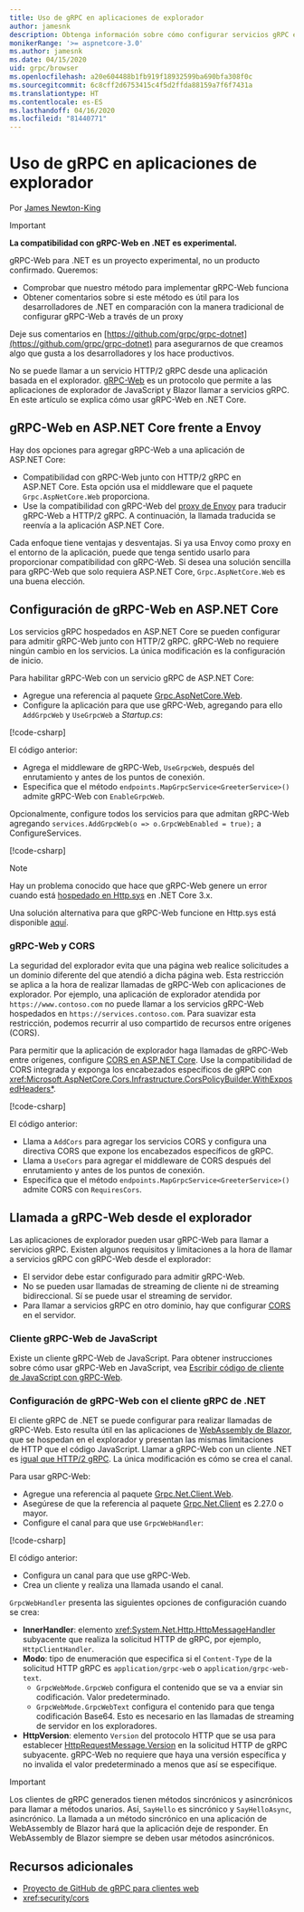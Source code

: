 ```yaml
---
title: Uso de gRPC en aplicaciones de explorador
author: jamesnk
description: Obtenga información sobre cómo configurar servicios gRPC en ASP.NET Core a los que se puede llamar desde aplicaciones del explorador usando gRPC-Web.
monikerRange: '>= aspnetcore-3.0'
ms.author: jamesnk
ms.date: 04/15/2020
uid: grpc/browser
ms.openlocfilehash: a20e604488b1fb919f18932599ba690bfa308f0c
ms.sourcegitcommit: 6c8cff2d6753415c4f5d2ffda88159a7f6f7431a
ms.translationtype: HT
ms.contentlocale: es-ES
ms.lasthandoff: 04/16/2020
ms.locfileid: "81440771"
---
```

# <a name="use-grpc-in-browser-apps"></a>Uso de gRPC en aplicaciones de explorador

Por [James Newton-King](https://twitter.com/jamesnk)

> [!IMPORTANT]
> **La compatibilidad con gRPC-Web en .NET es experimental.**
>
> gRPC-Web para .NET es un proyecto experimental, no un producto confirmado. Queremos:
>
> * Comprobar que nuestro método para implementar gRPC-Web funciona
> * Obtener comentarios sobre si este método es útil para los desarrolladores de .NET en comparación con la manera tradicional de configurar gRPC-Web a través de un proxy
>
> Deje sus comentarios en [https://github.com/grpc/grpc-dotnet](https://github.com/grpc/grpc-dotnet) para asegurarnos de que creamos algo que gusta a los desarrolladores y los hace productivos.

No se puede llamar a un servicio HTTP/2 gRPC desde una aplicación basada en el explorador. [gRPC-Web](https://github.com/grpc/grpc/blob/master/doc/PROTOCOL-WEB.md) es un protocolo que permite a las aplicaciones de explorador de JavaScript y Blazor llamar a servicios gRPC. En este artículo se explica cómo usar gRPC-Web en .NET Core.

## <a name="grpc-web-in-aspnet-core-vs-envoy"></a>gRPC-Web en ASP.NET Core frente a Envoy

Hay dos opciones para agregar gRPC-Web a una aplicación de ASP.NET Core:

* Compatibilidad con gRPC-Web junto con HTTP/2 gRPC en ASP.NET Core. Esta opción usa el middleware que el paquete `Grpc.AspNetCore.Web` proporciona.
* Use la compatibilidad con gRPC-Web del [proxy de Envoy](https://www.envoyproxy.io/) para traducir gRPC-Web a HTTP/2 gRPC. A continuación, la llamada traducida se reenvía a la aplicación ASP.NET Core.

Cada enfoque tiene ventajas y desventajas. Si ya usa Envoy como proxy en el entorno de la aplicación, puede que tenga sentido usarlo para proporcionar compatibilidad con gRPC-Web. Si desea una solución sencilla para gRPC-Web que solo requiera ASP.NET Core, `Grpc.AspNetCore.Web` es una buena elección.

## <a name="configure-grpc-web-in-aspnet-core"></a>Configuración de gRPC-Web en ASP.NET Core

Los servicios gRPC hospedados en ASP.NET Core se pueden configurar para admitir gRPC-Web junto con HTTP/2 gRPC. gRPC-Web no requiere ningún cambio en los servicios. La única modificación es la configuración de inicio.

Para habilitar gRPC-Web con un servicio gRPC de ASP.NET Core:

* Agregue una referencia al paquete [Grpc.AspNetCore.Web](https://www.nuget.org/packages/Grpc.AspNetCore.Web).
* Configure la aplicación para que use gRPC-Web, agregando para ello `AddGrpcWeb` y `UseGrpcWeb` a *Startup.cs*:

[!code-csharp[](~/grpc/browser/sample/Startup.cs?name=snippet_1&highlight=10,14)]

El código anterior:

* Agrega el middleware de gRPC-Web, `UseGrpcWeb`, después del enrutamiento y antes de los puntos de conexión.
* Especifica que el método `endpoints.MapGrpcService<GreeterService>()` admite gRPC-Web con `EnableGrpcWeb`. 

Opcionalmente, configure todos los servicios para que admitan gRPC-Web agregando `services.AddGrpcWeb(o => o.GrpcWebEnabled = true);` a ConfigureServices.

[!code-csharp[](~/grpc/browser/sample/AllServicesSupportExample_Startup.cs?name=snippet_1&highlight=6,13)]

> [!NOTE]
> Hay un problema conocido que hace que gRPC-Web genere un error cuando está [hospedado en Http.sys](xref:fundamentals/servers/httpsys) en .NET Core 3.x.
>
> Una solución alternativa para que gRPC-Web funcione en Http.sys está disponible [aquí](https://github.com/grpc/grpc-dotnet/issues/853#issuecomment-610078202).

### <a name="grpc-web-and-cors"></a>gRPC-Web y CORS

La seguridad del explorador evita que una página web realice solicitudes a un dominio diferente del que atendió a dicha página web. Esta restricción se aplica a la hora de realizar llamadas de gRPC-Web con aplicaciones de explorador. Por ejemplo, una aplicación de explorador atendida por `https://www.contoso.com` no puede llamar a los servicios gRPC-Web hospedados en `https://services.contoso.com`. Para suavizar esta restricción, podemos recurrir al uso compartido de recursos entre orígenes (CORS).

Para permitir que la aplicación de explorador haga llamadas de gRPC-Web entre orígenes, configure [CORS en ASP.NET Core](xref:security/cors). Use la compatibilidad de CORS integrada y exponga los encabezados específicos de gRPC con <xref:Microsoft.AspNetCore.Cors.Infrastructure.CorsPolicyBuilder.WithExposedHeaders*>.

[!code-csharp[](~/grpc/browser/sample/CORS_Startup.cs?name=snippet_1&highlight=5-11,19,24)]

El código anterior:

* Llama a `AddCors` para agregar los servicios CORS y configura una directiva CORS que expone los encabezados específicos de gRPC.
* Llama a `UseCors` para agregar el middleware de CORS después del enrutamiento y antes de los puntos de conexión.
* Especifica que el método `endpoints.MapGrpcService<GreeterService>()` admite CORS con `RequiresCors`.

## <a name="call-grpc-web-from-the-browser"></a>Llamada a gRPC-Web desde el explorador

Las aplicaciones de explorador pueden usar gRPC-Web para llamar a servicios gRPC. Existen algunos requisitos y limitaciones a la hora de llamar a servicios gRPC con gRPC-Web desde el explorador:

* El servidor debe estar configurado para admitir gRPC-Web.
* No se pueden usar llamadas de streaming de cliente ni de streaming bidireccional. Sí se puede usar el streaming de servidor.
* Para llamar a servicios gRPC en otro dominio, hay que configurar [CORS](xref:security/cors) en el servidor.

### <a name="javascript-grpc-web-client"></a>Cliente gRPC-Web de JavaScript

Existe un cliente gRPC-Web de JavaScript. Para obtener instrucciones sobre cómo usar gRPC-Web en JavaScript, vea [Escribir código de cliente de JavaScript con gRPC-Web](https://github.com/grpc/grpc-web/tree/master/net/grpc/gateway/examples/helloworld#write-client-code).

### <a name="configure-grpc-web-with-the-net-grpc-client"></a>Configuración de gRPC-Web con el cliente gRPC de .NET

El cliente gRPC de .NET se puede configurar para realizar llamadas de gRPC-Web. Esto resulta útil en las aplicaciones de [WebAssembly de Blazor](xref:blazor/index#blazor-webassembly), que se hospedan en el explorador y presentan las mismas limitaciones de HTTP que el código JavaScript. Llamar a gRPC-Web con un cliente .NET es [igual que HTTP/2 gRPC](xref:grpc/client). La única modificación es cómo se crea el canal.

Para usar gRPC-Web:

* Agregue una referencia al paquete [Grpc.Net.Client.Web](https://www.nuget.org/packages/Grpc.Net.Client.Web).
* Asegúrese de que la referencia al paquete [Grpc.Net.Client](https://www.nuget.org/packages/Grpc.Net.Client) es 2.27.0 o mayor.
* Configure el canal para que use `GrpcWebHandler`:

[!code-csharp[](~/grpc/browser/sample/Handler.cs?name=snippet_1)]

El código anterior:

* Configura un canal para que use gRPC-Web.
* Crea un cliente y realiza una llamada usando el canal.

`GrpcWebHandler` presenta las siguientes opciones de configuración cuando se crea:

* **InnerHandler**: elemento <xref:System.Net.Http.HttpMessageHandler> subyacente que realiza la solicitud HTTP de gRPC, por ejemplo, `HttpClientHandler`.
* **Modo**: tipo de enumeración que especifica si el `Content-Type` de la solicitud HTTP gRPC es `application/grpc-web` o `application/grpc-web-text`.
    * `GrpcWebMode.GrpcWeb` configura el contenido que se va a enviar sin codificación. Valor predeterminado.
    * `GrpcWebMode.GrpcWebText` configura el contenido para que tenga codificación Base64. Esto es necesario en las llamadas de streaming de servidor en los exploradores.
* **HttpVersion**: elemento `Version` del protocolo HTTP que se usa para establecer [HttpRequestMessage.Version](xref:System.Net.Http.HttpRequestMessage.Version) en la solicitud HTTP de gRPC subyacente. gRPC-Web no requiere que haya una versión específica y no invalida el valor predeterminado a menos que así se especifique.

> [!IMPORTANT]
> Los clientes de gRPC generados tienen métodos sincrónicos y asincrónicos para llamar a métodos unarios. Así, `SayHello` es sincrónico y `SayHelloAsync`, asincrónico. La llamada a un método sincrónico en una aplicación de WebAssembly de Blazor hará que la aplicación deje de responder. En WebAssembly de Blazor siempre se deben usar métodos asincrónicos.

## <a name="additional-resources"></a>Recursos adicionales

* [Proyecto de GitHub de gRPC para clientes web](https://github.com/grpc/grpc-web)
* <xref:security/cors>
